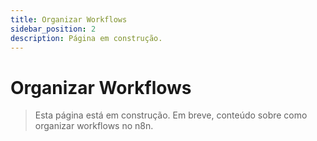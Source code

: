 ```yaml
---
title: Organizar Workflows
sidebar_position: 2
description: Página em construção.
---
```


# Organizar Workflows

> Esta página está em construção. Em breve, conteúdo sobre como organizar workflows no n8n. 